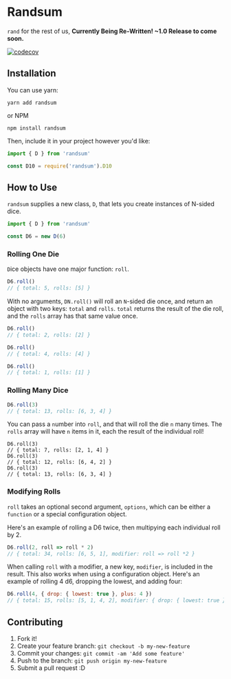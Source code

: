 # Randsum

`rand` for the rest of us, **Currently Being Re-Written! ~1.0 Release to come soon.**

[![codecov](https://codecov.io/gh/alxjrvs/randsum/branch/master/graph/badge.svg)](https://codecov.io/gh/alxjrvs/randsum)

## Installation

You can use yarn:

`yarn add randsum`

or NPM

`npm install randsum`

Then, include it in your project however you'd like:

```js
import { D } from 'randsum'

const D10 = require('randsum').D10
```

## How to Use

`randsum` supplies a new class, `D`, that lets you create instances of N-sided dice.

```js
import { D } from 'randsum'

const D6 = new D(6)
```

### Rolling One Die

`D`ice objects have one major function: `roll`.

```js
D6.roll()
// { total: 5, rolls: [5] }
```

With no arguments, `DN.roll()` will roll an `N`-sided die once, and return an object with two keys: `total` and `rolls`. `total` returns the result of the die roll, and the `rolls` array has that same value once.

```js
D6.roll()
// { total: 2, rolls: [2] }

D6.roll()
// { total: 4, rolls: [4] }

D6.roll()
// { total: 1, rolls: [1] }
```

### Rolling Many Dice

```js
D6.roll(3)
// { total: 13, rolls: [6, 3, 4] }
```

You can pass a `n`umber into `roll`, and that will roll the die `n` many times. The `rolls` array will have `n` items in it, each the result of the individual roll!

```Js
D6.roll(3)
// { total: 7, rolls: [2, 1, 4] }
D6.roll(3)
// { total: 12, rolls: [6, 4, 2] }
D6.roll(3)
// { total: 13, rolls: [6, 3, 4] }
```

### Modifying Rolls

`roll` takes an optional second argument, `options`, which can be either a `function` or a special configuration object.

Here's an example of rolling a D6 twice, then multipying each individual roll by 2.

```js
D6.roll(2, roll => roll * 2)
// { total: 34, rolls: [6, 5, 1], modifier: roll => roll *2 }
```

When calling `roll` with a modifier, a new key, `modifier`, is included in the result. This also works when using a configuration object. Here's an example of rolling 4 d6, dropping the lowest, and adding four:

```js
D6.roll(4, { drop: { lowest: true }, plus: 4 })
// { total: 15, rolls: [5, 1, 4, 2], modifier: { drop: { lowest: true }, plus: 4 } }
```

## Contributing

1. Fork it!
2. Create your feature branch: `git checkout -b my-new-feature`
3. Commit your changes: `git commit -am 'Add some feature'`
4. Push to the branch: `git push origin my-new-feature`
5. Submit a pull request :D
